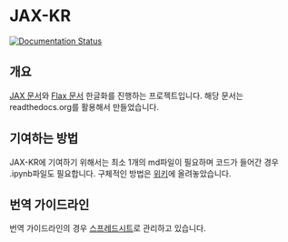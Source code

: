 # JAX-KR

[![Documentation Status](https://readthedocs.org/projects/jax-kr/badge/?version=latest)](https://jax-kr.readthedocs.io/ko/latest/?badge=latest)

## 개요
[JAX 문서](https://jax.readthedocs.io/)와 [Flax 문서](https://flax.readthedocs.io/en/latest/) 한글화를 진행하는 프로젝트입니다.
해당 문서는 readthedocs.org를 활용해서 만들었습니다.

## 기여하는 방법
JAX-KR에 기여하기 위해서는 최소 1개의 md파일이 필요하며 코드가 들어간 경우 .ipynb파일도 필요합니다.
구체적인 방법은 [위키](https://github.com/jaxflaxlab/jax-kr/wiki/readthedocs-%EC%97%85%EB%8D%B0%EC%9D%B4%ED%8A%B8-%EB%B0%A9%EB%B2%95)에 올려놓았습니다.

## 번역 가이드라인
번역 가이드라인의 경우 [스프레드시트](https://docs.google.com/spreadsheets/d/1AQNMxQgpeVokmRbgVGutmwPKRl4UpKKH/edit?usp=sharing&ouid=114790254000786214460&rtpof=true&sd=true)로 관리하고 있습니다.
